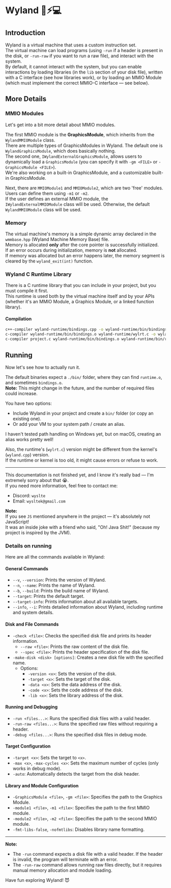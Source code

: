 # Wyland 🚀⚡💻

## Introduction
Wyland is a virtual machine that uses a custom instruction set.  
The virtual machine can load programs (using `-run` if a header is present in the disk, or `-run-raw` if you want to run a raw file), and interact with the system.  
By default, it cannot interact with the system, but you can enable interactions by loading libraries (in the `lib` section of your disk file), written with a C interface (see how libraries work), or by loading an MMIO Module (which must implement the correct MMIO-C interface — see below).

## More Details
### MMIO Modules
Let's get into a bit more detail about MMIO modules.

The first MMIO module is the **GraphicsModule**, which inherits from the `WylandMMIOModule` class.  
There are multiple types of GraphicsModules in Wyland. The default one is `WylandGraphicsModule`, which does basically nothing.  
The second one, `IWylandExternalGraphicsModule`, allows users to dynamically load a `GraphicsModule` (you can specify it with `-gm <FILE>` or `-GraphicsModule <FILE>`).  
We're also working on a built-in GraphicsModule, and a customizable built-in GraphicsModule.

Next, there are `MMIOModule1` and `MMIOModule2`, which are two 'free' modules.  
Users can define them using `-m1` or `-m2`.  
If the user defines an external MMIO module, the `IWylandExternalMMIOModule` class will be used. Otherwise, the default `WylandMMIOModule` class will be used.

### Memory
The virtual machine's memory is a simple dynamic array declared in the `wmmbase.hpp` (Wyland Machine Memory Base) file.  
Memory is allocated **only** after the core pointer is successfully initialized.  
If an error occurs during initialization, memory is **not** allocated.  
If memory was allocated but an error happens later, the memory segment is cleared by the `wyland_exit(int)` function.

### Wyland C Runtime Library
There is a C runtime library that you can include in your project, but you must compile it first.  
This runtime is used both by the virtual machine itself and by your APIs (whether it's an MMIO Module, a Graphics Module, or a linked function library).

#### Compilation
```bash
c++-compiler wyland-runtime/bindings.cpp -o wyland-runtime/bin/bindings.o
c-compiler wyland-runtime/bin/bindings.o wyland-runtime/wylrt.c -o wyland-runtime/bin/runtime.o
c-compiler project.c wyland-runtime/bin/bindings.o wyland-runtime/bin/runtime.o -o output
```

## Running
Now let's see how to actually run it.

The default binaries expect a `./bin/` folder, where they can find `runtime.o`, and sometimes `bindings.o`.  
**Note:** This might change in the future, and the number of required files could increase.

You have two options:
- Include Wyland in your project and create a `bin/` folder (or copy an existing one).
- Or add your VM to your system path / create an alias.

I haven't tested path handling on Windows yet, but on macOS, creating an alias works pretty well!

Also, the runtime's (`wylrt.c`) version might be different from the kernel's (`wyland.cpp`) version.  
If the runtime or kernel is too old, it might cause errors or refuse to work.

---

This documentation is not finished yet, and I know it's really bad — I'm extremely sorry about that 😭.  
If you need more information, feel free to contact me:

- Discord: `wyslte`
- Email: `wysltek@gmail.com`

**Note:**  
If you see `JS` mentioned anywhere in the project — it's absolutely not JavaScript!  
It was an inside joke with a friend who said, "Oh! Java Shit!" (because my project is inspired by the JVM).

### Details on running
Here are all the commands available in Wyland:

#### General Commands
- `--v`, `--version`: Prints the version of Wyland.
- `--n`, `--name`: Prints the name of Wyland.
- `--b`, `--build`: Prints the build name of Wyland.
- `--target`: Prints the default target.
- `--target-info`: Prints information about all available targets.
- `--info`, `--i`: Prints detailed information about Wyland, including runtime and system details.

#### Disk and File Commands
- `-check <file>`: Checks the specified disk file and prints its header information.
  - `--raw <file>`: Prints the raw content of the disk file.
  - `--spec <file>`: Prints the header specification of the disk file.
- `-make-disk <disk> [options]`: Creates a new disk file with the specified name.
  - Options:
    - `-version <x>`: Sets the version of the disk.
    - `-target <x>`: Sets the target of the disk.
    - `-data <x>`: Sets the data address of the disk.
    - `-code <x>`: Sets the code address of the disk.
    - `-lib <x>`: Sets the library address of the disk.

#### Running and Debugging
- `-run <files...>`: Runs the specified disk files with a valid header.
- `-run-raw <files...>`: Runs the specified raw files without requiring a header.
- `-debug <files...>`: Runs the specified disk files in debug mode.

#### Target Configuration
- `-target <x>`: Sets the target to `<x>`.
- `-max <x>`, `-max-cycles <x>`: Sets the maximum number of cycles (only works in debug mode).
- `-auto`: Automatically detects the target from the disk header.

#### Library and Module Configuration
- `-GraphicsModule <file>`, `-gm <file>`: Specifies the path to the Graphics Module.
- `-module1 <file>`, `-m1 <file>`: Specifies the path to the first MMIO module.
- `-module2 <file>`, `-m2 <file>`: Specifies the path to the second MMIO module.
- `-fmt-libs-false`, `-nofmtlibs`: Disables library name formatting.

---

**Note:**  
- The `-run` command expects a disk file with a valid header. If the header is invalid, the program will terminate with an error.
- The `-run-raw` command allows running raw files directly, but it requires manual memory allocation and module loading.

Have fun exploring Wyland! 😈
